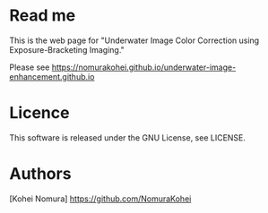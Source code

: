 # Read me
This is the web page for "Underwater Image Color Correction using Exposure-Bracketing Imaging."

Please see https://nomurakohei.github.io/underwater-image-enhancement.github.io

# Licence
This software is released under the GNU License, see LICENSE.

# Authors
[Kohei Nomura] https://github.com/NomuraKohei

